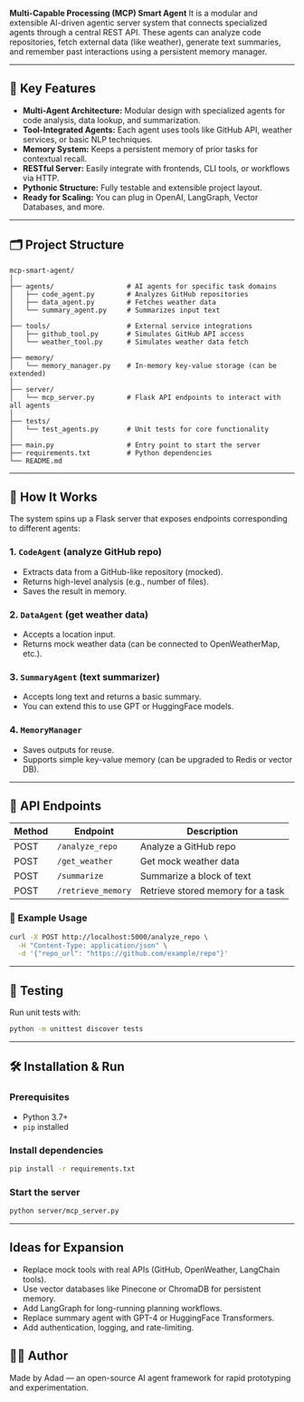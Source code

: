 **Multi-Capable Processing (MCP) Smart Agent**
It is a modular and extensible AI-driven agentic server system that connects specialized agents through a central REST API. These agents can analyze code repositories, fetch external data (like weather), generate text summaries, and remember past interactions using a persistent memory manager.

---

## 🚀 Key Features

- **Multi-Agent Architecture:** Modular design with specialized agents for code analysis, data lookup, and summarization.
- **Tool-Integrated Agents:** Each agent uses tools like GitHub API, weather services, or basic NLP techniques.
- **Memory System:** Keeps a persistent memory of prior tasks for contextual recall.
- **RESTful Server:** Easily integrate with frontends, CLI tools, or workflows via HTTP.
- **Pythonic Structure:** Fully testable and extensible project layout.
- **Ready for Scaling:** You can plug in OpenAI, LangGraph, Vector Databases, and more.

---

## 🗂️ Project Structure

```
mcp-smart-agent/
│
├── agents/                  # AI agents for specific task domains
│   ├── code_agent.py        # Analyzes GitHub repositories
│   ├── data_agent.py        # Fetches weather data
│   └── summary_agent.py     # Summarizes input text
│
├── tools/                   # External service integrations
│   ├── github_tool.py       # Simulates GitHub API access
│   └── weather_tool.py      # Simulates weather data fetch
│
├── memory/
│   └── memory_manager.py    # In-memory key-value storage (can be extended)
│
├── server/
│   └── mcp_server.py        # Flask API endpoints to interact with all agents
│
├── tests/
│   └── test_agents.py       # Unit tests for core functionality
│
├── main.py                  # Entry point to start the server
├── requirements.txt         # Python dependencies
└── README.md                
```

---

## 🧠 How It Works

The system spins up a Flask server that exposes endpoints corresponding to different agents:

### 1. `CodeAgent` (analyze GitHub repo)

- Extracts data from a GitHub-like repository (mocked).
- Returns high-level analysis (e.g., number of files).
- Saves the result in memory.

### 2. `DataAgent` (get weather data)

- Accepts a location input.
- Returns mock weather data (can be connected to OpenWeatherMap, etc.).

### 3. `SummaryAgent` (text summarizer)

- Accepts long text and returns a basic summary.
- You can extend this to use GPT or HuggingFace models.

### 4. `MemoryManager`

- Saves outputs for reuse.
- Supports simple key-value memory (can be upgraded to Redis or vector DB).

---

## 🔌 API Endpoints

| Method | Endpoint             | Description                          |
|--------|----------------------|--------------------------------------|
| POST   | `/analyze_repo`      | Analyze a GitHub repo                |
| POST   | `/get_weather`       | Get mock weather data                |
| POST   | `/summarize`         | Summarize a block of text            |
| POST   | `/retrieve_memory`   | Retrieve stored memory for a task    |

### 🔧 Example Usage

```bash
curl -X POST http://localhost:5000/analyze_repo \
  -H "Content-Type: application/json" \
  -d '{"repo_url": "https://github.com/example/repo"}'
```

---

## 🧪 Testing

Run unit tests with:

```bash
python -m unittest discover tests
```

---

## 🛠 Installation & Run

### Prerequisites

- Python 3.7+
- `pip` installed

### Install dependencies

```bash
pip install -r requirements.txt
```

### Start the server

```bash
python server/mcp_server.py
```

---

##  Ideas for Expansion

- Replace mock tools with real APIs (GitHub, OpenWeather, LangChain tools).
- Use vector databases like Pinecone or ChromaDB for persistent memory.
- Add LangGraph for long-running planning workflows.
- Replace summary agent with GPT-4 or HuggingFace Transformers.
- Add authentication, logging, and rate-limiting.


## 🙋‍♂ Author

Made by Adad — an open-source AI agent framework for rapid prototyping and experimentation.
